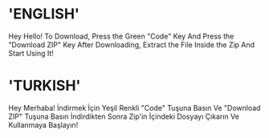 # 'ENGLISH'
Hey Hello!
To Download, Press the Green "Code" Key And Press the "Download ZIP" Key After Downloading, Extract the File Inside the Zip And Start Using It!

# 'TURKISH'
Hey Merhaba!
İndirmek İçin Yeşil Renkli "Code" Tuşuna Basın Ve "Download ZIP" Tuşuna Basın İndirdikten Sonra Zip'in İçindeki Dosyayı Çıkarın Ve Kullanmaya Başlayın!
